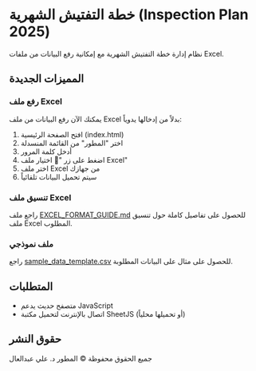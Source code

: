 # خطة التفتيش الشهرية (Inspection Plan 2025)

نظام إدارة خطة التفتيش الشهرية مع إمكانية رفع البيانات من ملفات Excel.

## المميزات الجديدة

### رفع ملف Excel
يمكنك الآن رفع البيانات من ملف Excel بدلاً من إدخالها يدوياً:
1. افتح الصفحة الرئيسية (index.html)
2. اختر "المطور" من القائمة المنسدلة
3. أدخل كلمة المرور
4. اضغط على زر "📁 اختيار ملف Excel"
5. اختر ملف Excel من جهازك
6. سيتم تحميل البيانات تلقائياً

### تنسيق ملف Excel
راجع ملف [EXCEL_FORMAT_GUIDE.md](EXCEL_FORMAT_GUIDE.md) للحصول على تفاصيل كاملة حول تنسيق ملف Excel المطلوب.

### ملف نموذجي
راجع [sample_data_template.csv](sample_data_template.csv) للحصول على مثال على البيانات المطلوبة.

## المتطلبات
- متصفح حديث يدعم JavaScript
- اتصال بالإنترنت لتحميل مكتبة SheetJS (أو تحميلها محلياً)

## حقوق النشر
جميع الحقوق محفوظة © المطور د. علي عبدالعال
